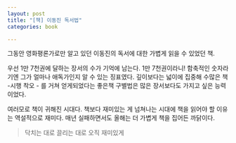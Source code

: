 ```yaml
---
layout: post
title: "[책] 이동진 독서법"
categories: book

---
```


그동안 영화평론가로만 알고 있던 이동진의 독서에 대한 가볍게 읽을 수 있었던 책. 

우선 1만 7천권에 달하는 장서의 수가 기억에 남는다. 1만 7천권이라니! 함축적인 숫자라기엔 그가 얼마나 애독가인지 알 수 있는 징표였다. 깊이보다는 넓이에 집중해 수많은 책 -시행 착오 - 를 거쳐 얻게되었다는 좋은책 구별법은 많은 장서보다도 가지고 싶은 능력이었다.

여러모로 책이 귀해진 시대다. 책보다 재미있는 게 넘쳐나는 시대에 책을 읽어야 할 이유는 역설적으로 재미다. 매년 실패하면서도 올해는 더 가볍게 책을 집어든 까닭이다.

> 닥치는 대로 끌리는 대로 오직 재미있게